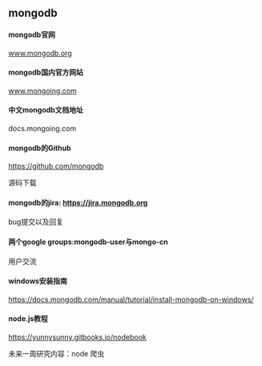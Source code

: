 ## mongodb

#### mongodb官网

www.mongodb.org

#### mongodb国内官方网站

www.mongoing.com

#### 中文mongodb文档地址

docs.mongoing.com

#### mongodb的Github

https://github.com/mongodb

源码下载

#### mongodb的jira: https://jira.mongodb.org
bug提交以及回复

#### 两个google groups:mongodb-user与mongo-cn
用户交流


#### windows安装指南

https://docs.mongodb.com/manual/tutorial/install-mongodb-on-windows/

#### node.js教程

https://yunnysunny.gitbooks.io/nodebook

未来一周研究内容：node 爬虫
